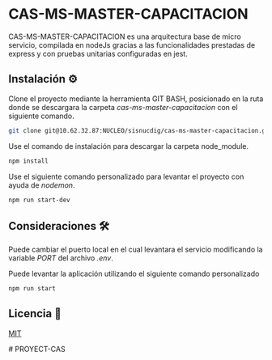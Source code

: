 # CAS-MS-MASTER-CAPACITACION

CAS-MS-MASTER-CAPACITACION es una arquitectura base de micro servicio, compilada en nodeJs gracias a las funcionalidades prestadas de express y con pruebas unitarias configuradas en jest.

## Instalación ⚙️

Clone el proyecto mediante la herramienta GIT BASH, posicionado en la ruta donde se descargara la carpeta _cas-ms-master-capacitacion_ con el siguiente comando.

```bash
git clone git@10.62.32.87:NUCLEO/sisnucdig/cas-ms-master-capacitacion.git
```

Use el comando de instalación para descargar la carpeta node_module.

```bash
npm install
```

Use el siguiente comando personalizado para levantar el proyecto con ayuda de _nodemon_.

```bash
npm run start-dev
```

## Consideraciones 🛠️
Puede cambiar el puerto local en el cual levantara el servicio modificando la variable _PORT_ del archivo _.env_.

Puede levantar la aplicación utilizando el siguiente comando personalizado

```bash
npm run start
```

## Licencia 📄
[MIT](https://everis.com/licenses/mit/)

#   P R O Y E C T - C A S  
 